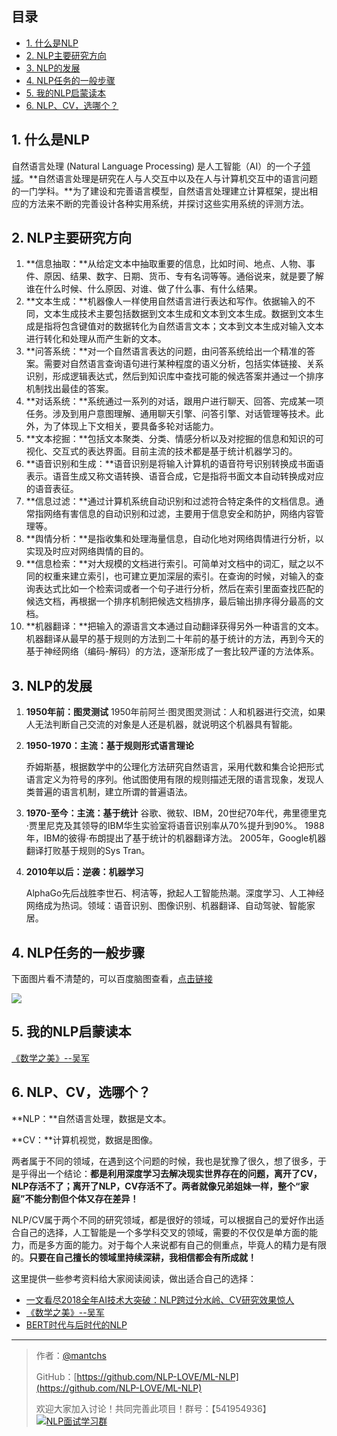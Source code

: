 ## 目录
- [1. 什么是NLP](#1-什么是nlp)
- [2. NLP主要研究方向](#2-nlp主要研究方向)
- [3. NLP的发展](#3-nlp的发展)
- [4. NLP任务的一般步骤](#4-nlp任务的一般步骤)
- [5. 我的NLP启蒙读本](#5-我的nlp启蒙读本)
- [6. NLP、CV，选哪个？](#6-nlpcv选哪个)

## 1. 什么是NLP

自然语言处理 (Natural Language Processing) 是人工智能（AI）的一个子[领域](https://baike.baidu.com/item/领域/4662537)。**自然语言处理是研究在人与人交互中以及在人与计算机交互中的语言问题的一门学科。**为了建设和完善语言模型，自然语言处理建立计算框架，提出相应的方法来不断的完善设计各种实用系统，并探讨这些实用系统的评测方法。

## 2. NLP主要研究方向

1. **信息抽取：**从给定文本中抽取重要的信息，比如时间、地点、人物、事件、原因、结果、数字、日期、货币、专有名词等等。通俗说来，就是要了解谁在什么时候、什么原因、对谁、做了什么事、有什么结果。
2. **文本生成：**机器像人一样使用自然语言进行表达和写作。依据输入的不同，文本生成技术主要包括数据到文本生成和文本到文本生成。数据到文本生成是指将包含键值对的数据转化为自然语言文本；文本到文本生成对输入文本进行转化和处理从而产生新的文本。
3. **问答系统：**对一个自然语言表达的问题，由问答系统给出一个精准的答案。需要对自然语言查询语句进行某种程度的语义分析，包括实体链接、关系识别，形成逻辑表达式，然后到知识库中查找可能的候选答案并通过一个排序机制找出最佳的答案。
4. **对话系统：**系统通过一系列的对话，跟用户进行聊天、回答、完成某一项任务。涉及到用户意图理解、通用聊天引擎、问答引擎、对话管理等技术。此外，为了体现上下文相关，要具备多轮对话能力。
5. **文本挖掘：**包括文本聚类、分类、情感分析以及对挖掘的信息和知识的可视化、交互式的表达界面。目前主流的技术都是基于统计机器学习的。
6. **语音识别和生成：**语音识别是将输入计算机的语音符号识别转换成书面语表示。语音生成又称文语转换、语音合成，它是指将书面文本自动转换成对应的语音表征。
7. **信息过滤：**通过计算机系统自动识别和过滤符合特定条件的文档信息。通常指网络有害信息的自动识别和过滤，主要用于信息安全和防护，网络内容管理等。
8. **舆情分析：**是指收集和处理海量信息，自动化地对网络舆情进行分析，以实现及时应对网络舆情的目的。
9. **信息检索：**对大规模的文档进行索引。可简单对文档中的词汇，赋之以不同的权重来建立索引，也可建立更加深层的索引。在查询的时候，对输入的查询表达式比如一个检索词或者一个句子进行分析，然后在索引里面查找匹配的候选文档，再根据一个排序机制把候选文档排序，最后输出排序得分最高的文档。
10. **机器翻译：**把输入的源语言文本通过自动翻译获得另外一种语言的文本。机器翻译从最早的基于规则的方法到二十年前的基于统计的方法，再到今天的基于神经网络（编码-解码）的方法，逐渐形成了一套比较严谨的方法体系。

## 3. NLP的发展

1. **1950年前：图灵测试**
   1950年前阿兰·图灵图灵测试：人和机器进行交流，如果人无法判断自己交流的对象是人还是机器，就说明这个机器具有智能。

2. **1950-1970：主流：基于规则形式语言理论**

   乔姆斯基，根据数学中的公理化方法研究自然语言，采用代数和集合论把形式语言定义为符号的序列。他试图使用有限的规则描述无限的语言现象，发现人类普遍的语言机制，建立所谓的普遍语法。

3. **1970-至今：主流：基于统计**
   谷歌、微软、IBM，20世纪70年代，弗里德里克·贾里尼克及其领导的IBM华生实验室将语音识别率从70%提升到90%。
   1988年，IBM的彼得·布朗提出了基于统计的机器翻译方法。
   2005年，Google机器翻译打败基于规则的Sys Tran。

4. **2010年以后：逆袭：机器学习**

   AlphaGo先后战胜李世石、柯洁等，掀起人工智能热潮。深度学习、人工神经网络成为热词。领域：语音识别、图像识别、机器翻译、自动驾驶、智能家居。

## 4. NLP任务的一般步骤

下面图片看不清楚的，可以百度脑图查看，[点击链接](https://naotu.baidu.com/file/f644044a8fb37fdba2d3d0bb4eb350e1?token=fd9855a9fc353aca)

![](https://upload-images.jianshu.io/upload_images/1667471-37315f7baaee75f4.jpg)

## 5. 我的NLP启蒙读本

[《数学之美》--吴军](<https://www.lanzous.com/i3ousch>)

## 6. NLP、CV，选哪个？

**NLP：**自然语言处理，数据是文本。

**CV：**计算机视觉，数据是图像。

两者属于不同的领域，在遇到这个问题的时候，我也是犹豫了很久，想了很多，于是乎得出一个结论：**都是利用深度学习去解决现实世界存在的问题，离开了CV，NLP存活不了；离开了NLP，CV存活不了。两者就像兄弟姐妹一样，整个“家庭”不能分割但个体又存在差异！**

NLP/CV属于两个不同的研究领域，都是很好的领域，可以根据自己的爱好作出适合自己的选择，人工智能是一个多学科交叉的领域，需要的不仅仅是单方面的能力，而是多方面的能力。对于每个人来说都有自己的侧重点，毕竟人的精力是有限的。**只要在自己擅长的领域里持续深耕，我相信都会有所成就！**

这里提供一些参考资料给大家阅读阅读，做出适合自己的选择：

- [一文看尽2018全年AI技术大突破：NLP跨过分水岭、CV研究效果惊人](<https://www.toutiao.com/i6637321233358668292/>)
- [《数学之美》--吴军](<https://www.lanzous.com/i3ousch>)
- [BERT时代与后时代的NLP](<https://mp.weixin.qq.com/s/U_pYc5roODcs_VENDoTbiQ>)

------

> 作者：[@mantchs](https://github.com/NLP-LOVE/ML-NLP)
>
> GitHub：[https://github.com/NLP-LOVE/ML-NLP](https://github.com/NLP-LOVE/ML-NLP)
>
> 欢迎大家加入讨论！共同完善此项目！群号：【541954936】<a target="_blank" href="//shang.qq.com/wpa/qunwpa?idkey=863f915b9178560bd32ca07cd090a7d9e6f5f90fcff5667489697b1621cecdb3"><img border="0" src="http://pub.idqqimg.com/wpa/images/group.png" alt="NLP面试学习群" title="NLP面试学习群"></a>
